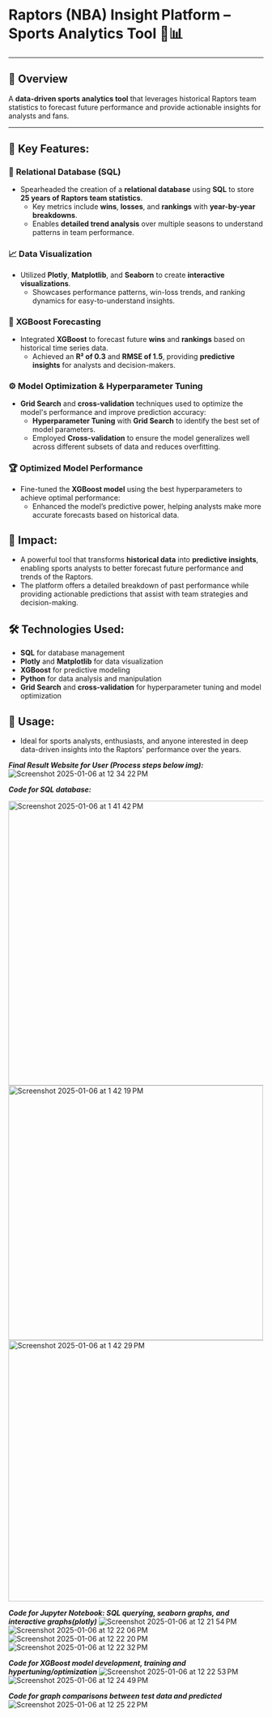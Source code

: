 # Raptors (NBA) Insight Platform – Sports Analytics Tool 🏀📊

---

## 🚀 **Overview**
A **data-driven sports analytics tool** that leverages historical Raptors team statistics to forecast future performance and provide actionable insights for analysts and fans.

---

## 🔑 **Key Features:**

### 💾 **Relational Database (SQL)**
- Spearheaded the creation of a **relational database** using **SQL** to store **25 years of Raptors team statistics**.
  - Key metrics include **wins**, **losses**, and **rankings** with **year-by-year breakdowns**.
  - Enables **detailed trend analysis** over multiple seasons to understand patterns in team performance.

### 📈 **Data Visualization**
- Utilized **Plotly**, **Matplotlib**, and **Seaborn** to create **interactive visualizations**.
  - Showcases performance patterns, win-loss trends, and ranking dynamics for easy-to-understand insights.

### 🔮 **XGBoost Forecasting**
- Integrated **XGBoost** to forecast future **wins** and **rankings** based on historical time series data.
  - Achieved an **R² of 0.3** and **RMSE of 1.5**, providing **predictive insights** for analysts and decision-makers.

### ⚙️ **Model Optimization & Hyperparameter Tuning**
- **Grid Search** and **cross-validation** techniques used to optimize the model's performance and improve prediction accuracy:
  - **Hyperparameter Tuning** with **Grid Search** to identify the best set of model parameters.
  - Employed **Cross-validation** to ensure the model generalizes well across different subsets of data and reduces overfitting.

### 🏆 **Optimized Model Performance**
- Fine-tuned the **XGBoost model** using the best hyperparameters to achieve optimal performance:
  - Enhanced the model’s predictive power, helping analysts make more accurate forecasts based on historical data.

## 🎯 **Impact:**
- A powerful tool that transforms **historical data** into **predictive insights**, enabling sports analysts to better forecast future performance and trends of the Raptors.
- The platform offers a detailed breakdown of past performance while providing actionable predictions that assist with team strategies and decision-making.

## 🛠️ **Technologies Used:**
- **SQL** for database management
- **Plotly** and **Matplotlib** for data visualization
- **XGBoost** for predictive modeling
- **Python** for data analysis and manipulation
- **Grid Search** and **cross-validation** for hyperparameter tuning and model optimization

## 🚀 **Usage:**
- Ideal for sports analysts, enthusiasts, and anyone interested in deep data-driven insights into the Raptors' performance over the years.




***Final Result Website for User (Process steps below img):*** 
![Screenshot 2025-01-06 at 12 34 22 PM](https://github.com/user-attachments/assets/10bdc194-a0d8-463b-a15c-c18d0bdc8335)


***Code for SQL database:***

<img width="562" alt="Screenshot 2025-01-06 at 1 41 42 PM" src="https://github.com/user-attachments/assets/65f74f7c-ffa9-4b8b-b4ee-bcce9345aeef" />
<img width="503" alt="Screenshot 2025-01-06 at 1 42 19 PM" src="https://github.com/user-attachments/assets/212fe76f-c841-4d54-a98f-b907565998a4" />
<img width="516" alt="Screenshot 2025-01-06 at 1 42 29 PM" src="https://github.com/user-attachments/assets/1434c701-0661-4141-84b5-4e7e089bd7e2" />


***Code for Jupyter Notebook: SQL querying, seaborn graphs, and interactive graphs(plotly)*** 
![Screenshot 2025-01-06 at 12 21 54 PM](https://github.com/user-attachments/assets/15e85272-bc43-492b-bfef-dbee401bbaa4)
![Screenshot 2025-01-06 at 12 22 06 PM](https://github.com/user-attachments/assets/d47da36d-c973-41bf-bcd5-e93041c37991)
![Screenshot 2025-01-06 at 12 22 20 PM](https://github.com/user-attachments/assets/51d02922-9a6c-47d7-829b-f7de3d469a70)
![Screenshot 2025-01-06 at 12 22 32 PM](https://github.com/user-attachments/assets/b0b7d824-828d-4382-8d1f-da3c11560f39)

***Code for XGBoost model development, training and hypertuning/optimization*** 
![Screenshot 2025-01-06 at 12 22 53 PM](https://github.com/user-attachments/assets/43fbfffa-fd8e-42c6-99fd-1a6efd39f644)
![Screenshot 2025-01-06 at 12 24 49 PM](https://github.com/user-attachments/assets/2b17ad88-7f05-4438-93f2-ade6f02c9c10)

***Code for graph comparisons between test data and predicted***
![Screenshot 2025-01-06 at 12 25 22 PM](https://github.com/user-attachments/assets/2ca58257-d17c-48f5-b349-b4bbde11aeab)







